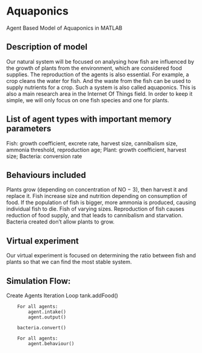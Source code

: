 # Aquaponics
Agent Based Model of Aquaponics in MATLAB

## Description of model

Our natural system will be focused on analysing how fish are influenced by the growth of plants from the environment, which are considered food supplies. The reproduction of the agents is also essential. For example, a crop cleans the water for fish. And the waste from the fish can be used to supply nutrients for a crop. Such a system is also called aquaponics. 
This is also a main research area in the Internet Of Things field. In order to keep it simple, we will only focus on one fish species and one for plants.

## List of agent types with important memory parameters

Fish: growth coefficient, excrete rate,  harvest size, cannibalism size, ammonia threshold, reproduction age;
Plant: growth coefficient, harvest size;
Bacteria: conversion rate


## Behaviours included 

Plants grow (depending on concentration of NO − 3), then harvest it and replace it.
Fish increase size and nutrition depending on consumption of food. If the population of fish is bigger, more ammonia is produced, causing individual fish to die.
Fish of varying sizes.
Reproduction of fish causes reduction of food supply, and that leads to cannibalism and starvation.
Bacteria created don’t allow plants to grow.

## Virtual experiment
Our virtual experiment is focused on determining the ratio between fish and plants so that we can find the most stable system.


## Simulation Flow:

Create Agents
Iteration Loop
		tank.addFood()

		For all agents:
			agent.intake()
			agent.output()

		bacteria.convert()

		For all agents:
			agent.behaviour()
